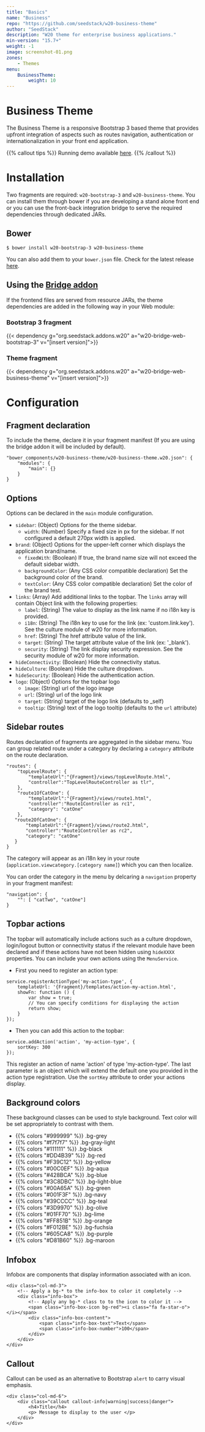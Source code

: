 ```yaml
---
title: "Basics"
name: "Business"
repo: "https://github.com/seedstack/w20-business-theme"
author: "SeedStack"
description: "W20 theme for enterprise business applications."
min-version: "15.7+"
weight: -1
image: screenshot-01.png
zones:
    - Themes
menu:
    BusinessTheme:
        weight: 10
---
```


# Business Theme

The Business Theme is a responsive Bootstrap 3 based theme that provides upfront integration of aspects such as
routes navigation, authentication or internationalization in your front end application.

{{% callout tips %}}
Running demo available [here](http://seedstack.org/w20-business-theme).
{{% /callout %}}

# Installation

Two fragments are required: `w20-bootstrap-3` and `w20-business-theme`. You can install them
through bower if you are developing a stand alone front end or you can use the front-back integration bridge to serve
the required dependencies through dedicated JARs.

## Bower

```
$ bower install w20-bootstrap-3 w20-business-theme
```

You can also add them to your `bower.json` file. Check for the latest release [here](https://github.com/seedstack/w20-business-theme/releases).

## Using the [Bridge addon](http://seedstack.org/addons/w20-bridge/)

If the frontend files are served from resource JARs, the theme dependencies are added in the following way
in your Web module:

### Bootstrap 3 fragment

{{< dependency g="org.seedstack.addons.w20" a="w20-bridge-web-bootstrap-3" v="[insert version]">}}

### Theme fragment 

{{< dependency g="org.seedstack.addons.w20" a="w20-bridge-web-business-theme" v="[insert version]">}}

# Configuration

## Fragment declaration

To include the theme, declare it in your fragment manifest (If you are using the bridge addon it will be included by default).

```
"bower_components/w20-business-theme/w20-business-theme.w20.json": {
    "modules": {
        "main": {}
    }
}
```

## Options

Options can be declared in the `main` module configuration.

* `sidebar`: (Object) Options for the theme sidebar.
    * `width`: (Number) Specify a fixed size in px for the sidebar. If not configured a default 270px width is applied.
* `brand`: (Object) Options for the upper-left corner which displays the application brand/name.
    * `fixedWith`: (Boolean) If true, the brand name size will not exceed the default sidebar width.
    * `backgroundColor`: (Any CSS color compatible declaration) Set the background color of the brand.
    * `textColor`: (Any CSS color compatible declaration) Set the color of the brand test.
* `links`: (Array) Add additional links to the topbar. The `links` array will contain Object link with the following properties:
    * `label`: (String) The value to display as the link name if no i18n key is provided.
    * `i18n`: (String) The i18n key to use for the link (ex: 'custom.link.key'). See the culture module of w20 for more information.
    * `href`: (String) The href attribute value of the link.
    * `target`: (String) The target attribute value of the link (ex: '_blank').
    * `security`: (String) The link display security expression. See the security module of w20 for more information.
* `hideConnectivity`: (Boolean) Hide the connectivity status.
* `hideCulture`: (Boolean) Hide the culture dropdown.
* `hideSecurity`: (Boolean) Hide the authentication action.
* `logo`: (Object) Options for the topbar logo
    * `ìmage`: (String) url of the logo image
    * `url`: (String) url of the logo link
    * `target`: (String) target of the logo link (defaults to _self)
    * `tooltip`: (String) text of the logo tooltip (defaults to the `url` attribute)
    
## Sidebar routes

Routes declaration of fragments are aggregated in the sidebar menu. You can group related route under a category by declaring
a `category` attribute on the route declaration.

```
"routes": {
    "topLevelRoute": {
        "templateUrl":"{Fragment}/views/topLevelRoute.html",
        "controller":"TopLevelRouteController as tlr",
    },
    "route1OfCatOne": {
        "templateUrl":"{Fragment}/views/route1.html",
        "controller":"Route1Controller as rc1",
        "category": "catOne"
    },
   "route2OfCatOne": {
       "templateUrl":"{Fragment}/views/route2.html",
       "controller":"Route1Controller as rc2",
       "category": "catOne"
   }
}
```

The category will appear as an i18n key in your route (`application.viewcategory.[category name]`) which you can
then localize.

You can order the category in the menu by delcaring a `navigation` property in your fragment manifest:

```
"navigation": {
    "": [ "catTwo", "catOne"]
}
```

## Topbar actions

The topbar will automatically include actions such as a culture dropdown, login/logout button or connectivity status if 
the relevant module have been declared and if these actions have not been hidden using `hideXXXX` properties.
You can include your own actions using the `MenuService`.

* First you need to register an action type:

```
service.registerActionType('my-action-type', {
    templateUrl: '{Fragment}/templates/action-my-action.html',
    showFn: function () {
        var show = true;
        // You can specify conditions for displaying the action
        return show;
    }
});
```

* Then you can add this action to the topbar:

```
service.addAction('action', 'my-action-type', {
    sortKey: 300
});
```
This register an action of name 'action' of type 'my-action-type'. The last parameter is an
object which will extend the default one you provided in the action type registration. Use
the `sortKey` attribute to order your actions display.

## Background colors

These background classes can be used to style background. Text color will be set appropriately to
contrast with them.

*  {{% colors "#999999" %}} .bg-grey
*  {{% colors "#f7f7f7" %}} .bg-gray-light
*  {{% colors "#111111" %}} .bg-black
*  {{% colors "#DD4B39" %}} .bg-red
*  {{% colors "#F39C12" %}} .bg-yellow
*  {{% colors "#00C0EF" %}} .bg-aqua
*  {{% colors "#428BCA" %}} .bg-blue
*  {{% colors "#3C8DBC" %}} .bg-light-blue
*  {{% colors "#00A65A" %}} .bg-green
*  {{% colors "#001F3F" %}} .bg-navy
*  {{% colors "#39CCCC" %}} .bg-teal
*  {{% colors "#3D9970" %}} .bg-olive
*  {{% colors "#01FF70" %}} .bg-lime
*  {{% colors "#FF851B" %}} .bg-orange
*  {{% colors "#F012BE" %}} .bg-fuchsia
*  {{% colors "#605CA8" %}} .bg-purple
*  {{% colors "#D81B60" %}} .bg-maroon

## Infobox

Infobox are components that display information associated with an icon.

```
<div class="col-md-3">
    <!-- Apply a bg-* to the info-box to color it completely -->
    <div class="info-box">
        <!-- Apply any bg-* class to to the icon to color it -->
        <span class="info-box-icon bg-red"><i class="fa fa-star-o"></i></span>
        <div class="info-box-content">
            <span class="info-box-text">Text</span>
            <span class="info-box-number">100</span>
        </div>
    </div>
</div>
```

## Callout

Callout can be used as an alternative to Bootstrap `alert` to carry visual emphasis.

```
<div class="col-md-6">
    <div class="callout callout-info|warning|success|danger">
        <h4>Title</h4>
        <p> Message to display to the user </p>
    </div>
</div>
```


